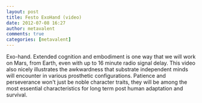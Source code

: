 ```yaml
---
layout: post
title: Festo ExoHand (video)
date: 2012-07-08 16:27
author: metavalent
comments: true
categories: [metavalent]
---
```


Exo-hand. Extended cognition and embodiment is one way that we will work on Mars, from Earth, even with up to 16 minute radio signal delay. This video also nicely illustrates the awkwardness that substrate independent minds will encounter in various prosthetic configurations. Patience and perseverance won't just be noble character traits, they will be among the most essential characteristics for long term post human adaptation and survival.
